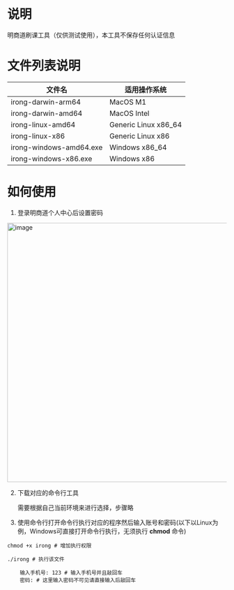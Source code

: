 # 说明
明商道刷课工具（仅供测试使用），本工具不保存任何认证信息


# 文件列表说明
| 文件名                   | 适用操作系统           |
| ----------------------- | -------------------- |
| irong-darwin-arm64      | MacOS M1             |
| irong-darwin-amd64      | MacOS Intel          |
| irong-linux-amd64       | Generic Linux x86_64 |
| irong-linux-x86         | Generic Linux x86    |
| irong-windows-amd64.exe | Windows x86_64       |
| irong-windows-x86.exe   | Windows x86          |

# 如何使用
1. 登录明商道个人中心后设置密码

<img width="594" alt="image" src="https://user-images.githubusercontent.com/53553333/190194593-7ac4adbd-1cc8-43a4-b26f-399ff24ed205.png">


2. 下载对应的命令行工具

   需要根据自己当前环境来进行选择，步骤略

3. 使用命令行打开命令行执行对应的程序然后输入账号和密码(以下以Linux为例，Windows可直接打开命令行执行，无须执行 **chmod** 命令)

```shell
chmod +x irong # 增加执行权限

./irong # 执行该文件

    输入手机号: 123 # 输入手机号并且敲回车
    密码: # 这里输入密码不可见请直接输入后敲回车

```
